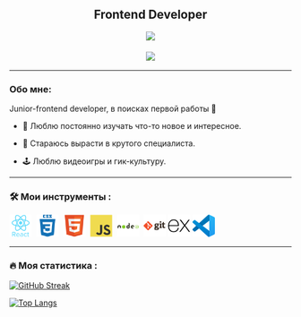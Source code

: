 <div id="header" align="center">
  <h2> Frontend Developer </h2>
    <img src="https://media.giphy.com/media/aNqEFrYVnsS52/giphy.gif" width="200px"/>
  <div>
    <img src="https://komarev.com/ghpvc/?username=rafforty&style=flat-square&color=blue" alt=""/>
  </div>
  <div>
    <img src="https://media.giphy.com/media/Nx0rz3jtxtEre/giphy.gif" width="140px"/>
  </div>
</div>

---

### Обо мне:
Junior-frontend developer, в поисках первой работы :beginner:

- :telescope: Люблю постоянно изучать что-то новое и интересное.

- :seedling: Стараюсь вырасти в крутого специалиста.

- :joystick: Люблю видеоигры и гик-культуру.

---

### :hammer_and_wrench: Мои инструменты :
<div>
  <img src="https://github.com/devicons/devicon/blob/master/icons/react/react-original-wordmark.svg" title="React" alt="React" width="40" height="40"/>&nbsp;
  <img src="https://github.com/devicons/devicon/blob/master/icons/css3/css3-plain-wordmark.svg"  title="CSS3" alt="CSS" width="40" height="40"/>&nbsp;
  <img src="https://github.com/devicons/devicon/blob/master/icons/html5/html5-original.svg" title="HTML5" alt="HTML" width="40" height="40"/>&nbsp;
  <img src="https://github.com/devicons/devicon/blob/master/icons/javascript/javascript-original.svg" title="JavaScript" alt="JavaScript" width="40" height="40"/>&nbsp;
  <img src="https://github.com/devicons/devicon/blob/master/icons/nodejs/nodejs-original-wordmark.svg" title="NodeJS" alt="NodeJS" width="40" height="40"/>&nbsp;
  <img src="https://github.com/devicons/devicon/blob/master/icons/git/git-original-wordmark.svg" title="Git" **alt="Git" width="40" height="40"/>
    <img src="https://github.com/devicons/devicon/blob/master/icons/express/express-original.svg" title="Express" **alt="Express" width="40" height="40"/>
    <img src="https://github.com/devicons/devicon/blob/master/icons/vscode/vscode-original.svg" title="VSCode" **alt="VSCode" width="40" height="40"/>
</div>

---

### :fire: Моя статистика :

[![GitHub Streak](http://github-readme-streak-stats.herokuapp.com?user=rafforty&theme=dark&background=000000)](https://git.io/streak-stats)

[![Top Langs](https://github-readme-stats.vercel.app/api/top-langs/?username=rafforty&layout=compact&theme=vision-friendly-dark)](https://github.com/anuraghazra/github-readme-stats)
